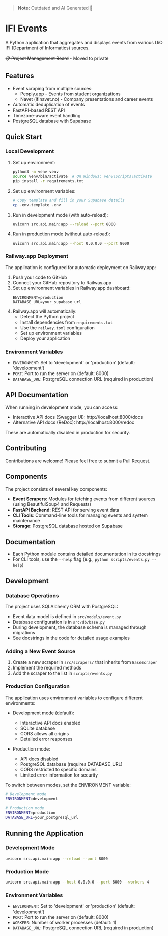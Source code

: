 > **Note:** Outdated and AI Generated 🤦

# IFI Events

A Python application that aggregates and displays events from various UiO IFI (Department of Informatics) sources.

~~📋 Project Management Board~~ - Moved to private

## Features

- Event scraping from multiple sources:
  - Peoply.app - Events from student organizations
  - Navet (ifinavet.no) - Company presentations and career events
- Automatic deduplication of events
- FastAPI-based REST API
- Timezone-aware event handling
- PostgreSQL database with Supabase

## Quick Start

### Local Development

1. Set up environment:
   ```bash
   python3 -m venv venv
   source venv/bin/activate  # On Windows: venv\Scripts\activate
   pip install -r requirements.txt
   ```

2. Set up environment variables:
   ```bash
   # Copy template and fill in your Supabase details
   cp .env.template .env
   ```

3. Run in development mode (with auto-reload):
   ```bash
   uvicorn src.api.main:app --reload --port 8000
   ```

4. Run in production mode (without auto-reload):
   ```bash
   uvicorn src.api.main:app --host 0.0.0.0 --port 8000
   ```

### Railway.app Deployment

The application is configured for automatic deployment on Railway.app:

1. Push your code to GitHub
2. Connect your GitHub repository to Railway.app
3. Set up environment variables in Railway.app dashboard:
   ```
   ENVIRONMENT=production
   DATABASE_URL=your_supabase_url
   ```
4. Railway.app will automatically:
   - Detect the Python project
   - Install dependencies from `requirements.txt`
   - Use the `railway.toml` configuration
   - Set up environment variables
   - Deploy your application

### Environment Variables

- `ENVIRONMENT`: Set to 'development' or 'production' (default: 'development')
- `PORT`: Port to run the server on (default: 8000)
- `DATABASE_URL`: PostgreSQL connection URL (required in production)

## API Documentation

When running in development mode, you can access:
- Interactive API docs (Swagger UI): http://localhost:8000/docs
- Alternative API docs (ReDoc): http://localhost:8000/redoc

These are automatically disabled in production for security.

## Contributing

Contributions are welcome! Please feel free to submit a Pull Request.

## Components

The project consists of several key components:

- **Event Scrapers**: Modules for fetching events from different sources (using BeautifulSoup4 and Requests)
- **FastAPI Backend**: REST API for serving event data
- **CLI Tools**: Command-line tools for managing events and system maintenance
- **Storage**: PostgreSQL database hosted on Supabase

## Documentation

- Each Python module contains detailed documentation in its docstrings
- For CLI tools, use the `--help` flag (e.g., `python scripts/events.py --help`)

## Development

### Database Operations

The project uses SQLAlchemy ORM with PostgreSQL:

- Event data model is defined in `src/models/event.py`
- Database configuration is in `src/db/base.py`
- During development, the database schema is managed through migrations
- See docstrings in the code for detailed usage examples

### Adding a New Event Source

1. Create a new scraper in `src/scrapers/` that inherits from `BaseScraper`
2. Implement the required methods
3. Add the scraper to the list in `scripts/events.py`

### Production Configuration

The application uses environment variables to configure different environments:

- Development mode (default):
  - Interactive API docs enabled
  - SQLite database
  - CORS allows all origins
  - Detailed error responses

- Production mode:
  - API docs disabled
  - PostgreSQL database (requires DATABASE_URL)
  - CORS restricted to specific domains
  - Limited error information for security

To switch between modes, set the ENVIRONMENT variable:
```bash
# Development mode
ENVIRONMENT=development

# Production mode
ENVIRONMENT=production
DATABASE_URL=your_postgresql_url
```

## Running the Application

### Development Mode
```bash
uvicorn src.api.main:app --reload --port 8000
```

### Production Mode
```bash
uvicorn src.api.main:app --host 0.0.0.0 --port 8000 --workers 4
```

### Environment Variables
- `ENVIRONMENT`: Set to 'development' or 'production' (default: 'development')
- `PORT`: Port to run the server on (default: 8000)
- `WORKERS`: Number of worker processes (default: 1)
- `DATABASE_URL`: PostgreSQL connection URL (required in production) 
